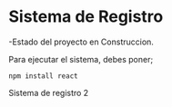 <h1> Sistema de Registro </h1>

-Estado del proyecto en Construccion.

Para ejecutar el sistema, debes poner;

```npm install react```

Sistema de registro 2
